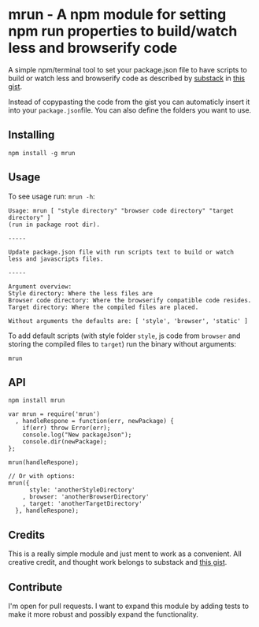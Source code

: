 mrun - A npm module for setting npm run properties to build/watch less and browserify code
===

A simple npm/terminal tool to set your package.json file to have scripts to
build or watch less and browserify code as described by [substack](https://gist.github.com/substack)
in [this gist](https://gist.github.com/substack/7819530).

Instead of copypasting the code from the gist you can automaticly insert it into
your ```package.json```file. You can also define the folders you want to use.

## Installing

```
npm install -g mrun
```

## Usage

To see usage run: ```mrun -h```:

```
Usage: mrun [ "style directory" "browser code directory" "target directory" ]
(run in package root dir).

-----

Update package.json file with run scripts text to build or watch
less and javascripts files.

-----

Argument overview:
Style directory: Where the less files are
Browser code directory: Where the browserify compatible code resides.
Target directory: Where the compiled files are placed.

Without arguments the defaults are: [ 'style', 'browser', 'static' ]
```

To add default scripts (with style folder ```style```, js code from
```browser``` and storing the compiled files to ```target```) run
the binary without arguments:

```
mrun
```

## API

```
npm install mrun
```

```
var mrun = require('mrun')
  , handleRespone = function(err, newPackage) {
    if(err) throw Error(err);
    console.log("New packageJson");
    console.dir(newPackage);
};

mrun(handleRespone);

// Or with options:
mrun({
      style: 'anotherStyleDirectory'
    , browser: 'anotherBrowserDirectory'
    , target: 'anotherTargetDirectory'
  }, handleRespone);
```

## Credits

This is a really simple module and just ment to work as a convenient. All creative
credit, and thought work belongs to substack and [this gist](https://gist.github.com/substack/7819530).

## Contribute

I'm open for pull requests. I want to expand this module by adding tests to make it more robust
and possibly expand the functionality.